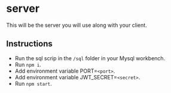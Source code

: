 # server

This will be the server you will use along with your client.

## Instructions

- Run the sql scrip in the `/sql` folder in your Mysql workbench.
- Run `npm i`.
- Add environment variable PORT=`<port>`.
- Add environment variable JWT_SECRET=`<secret>`.
- Run `npm start`.
